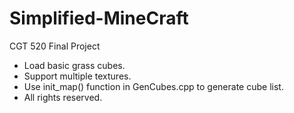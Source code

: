 # Simplified-MineCraft
CGT 520 Final Project

* Load basic grass cubes.
* Support multiple textures.
* Use init_map() function in GenCubes.cpp to generate cube list.
* All rights reserved.
